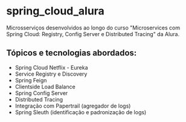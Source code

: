 # spring_cloud_alura
Microsserviços desenvolvidos ao longo do curso "Microservices com Spring Cloud: Registry, Config Server e Distributed Tracing" da Alura.

## Tópicos e tecnologias abordados: ##
- Spring Cloud Netflix - Eureka
- Service Registry e Discovery
- Spring Feign
- Clientside Load Balance
- Spring Config Server
- Distributed Tracing
- Integração com Papertrail (agregador de logs)
- Spring Sleuth (identificação e padronização de logs)

